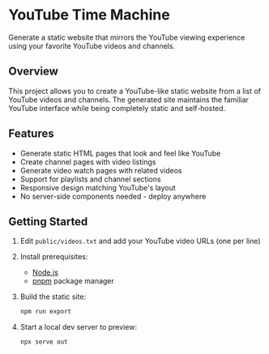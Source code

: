 # YouTube Time Machine

Generate a static website that mirrors the YouTube viewing experience using your favorite YouTube videos and channels.

## Overview

This project allows you to create a YouTube-like static website from a list of YouTube videos and channels. The generated site maintains the familiar YouTube interface while being completely static and self-hosted.

## Features

- Generate static HTML pages that look and feel like YouTube
- Create channel pages with video listings
- Generate video watch pages with related videos
- Support for playlists and channel sections
- Responsive design matching YouTube's layout
- No server-side components needed - deploy anywhere

## Getting Started

1. Edit `public/videos.txt` and add your YouTube video URLs (one per line)

2. Install prerequisites:
   - [Node.js](https://nodejs.org/)
   - [pnpm](https://pnpm.io/) package manager

3. Build the static site:
   ```bash
   npm run export
   ```

4. Start a local dev server to preview:
   ```bash
   npx serve out
   ```

